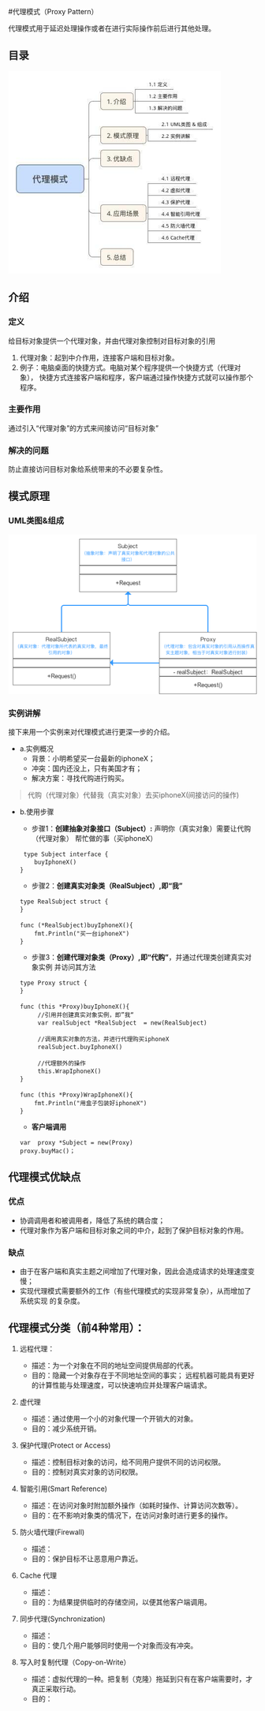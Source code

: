 #代理模式（Proxy Pattern）

代理模式用于延迟处理操作或者在进行实际操作前后进行其他处理。

## 目录

![目录](./proxy_directory.jpg)

## 介绍

### 定义

给目标对象提供一个代理对象，并由代理对象控制对目标对象的引用
1. 代理对象：起到中介作用，连接客户端和目标对象。
2. 例子：电脑桌面的快捷方式。电脑对某个程序提供一个快捷方式（代理对象），
快捷方式连接客户端和程序，客户端通过操作快捷方式就可以操作那个程序。

### 主要作用

通过引入“代理对象”的方式来间接访问“目标对象”

### 解决的问题

防止直接访问目标对象给系统带来的不必要复杂性。

## 模式原理

### UML类图&组成

![UML类图](./proxy_uml.png)

### 实例讲解

接下来用一个实例来对代理模式进行更深一步的介绍。
 + a.实例概况
    * 背景：小明希望买一台最新的iphoneX；
    * 冲突：国内还没上，只有美国才有； 
    * 解决方案：寻找代购进行购买。
> 代购（代理对象）代替我（真实对象）去买iphoneX(间接访问的操作)

+ b.使用步骤
    * 步骤1：**创建抽象对象接口（Subject）:** 声明你（真实对象）需要让代购（代理对象）
    帮忙做的事（买iphoneX）
   
    ```
     type Subject interface {
        buyIphoneX()
    }
    
    ```
    
    * 步骤2：**创建真实对象类（RealSubject）,即“我”**
  
    ```
    type RealSubject struct {        
    }
    
    func (*RealSubject)buyIphoneX(){
        fmt.Println("买一台iphoneX")
    }
    
    ```
   
    * 步骤3：**创建代理对象类（Proxy）,即“代购”**，并通过代理类创建真实对象实例
    并访问其方法
   
    ```
    type Proxy struct {        
    }
    
    func (this *Proxy)buyIphoneX(){
         //引用并创建真实对象实例，即”我“
         var realSubject *RealSubject  = new(RealSubject)
         
         //调用真实对象的方法，并进行代理购买iphoneX
         realSubject.buyIphoneX()
         
         //代理额外的操作
         this.WrapIphoneX()
    }
    
    func (this *Proxy)WrapIphoneX(){
        fmt.Println("用盒子包装好iphoneX")
    }
    ```
   
    * **客户端调用**
   
    ```
    var  proxy *Subject = new(Proxy)
    proxy.buyMac()；
    ```

## 代理模式优缺点

### 优点

* 协调调用者和被调用者，降低了系统的耦合度；
* 代理对象作为客户端和目标对象之间的中介，起到了保护目标对象的作用。

### 缺点

* 由于在客户端和真实主题之间增加了代理对象，因此会造成请求的处理速度变慢；
* 实现代理模式需要额外的工作（有些代理模式的实现非常复杂），从而增加了系统实现
的复杂度。

## 代理模式分类（前4种常用）：

1. 远程代理：
    + 描述：为一个对象在不同的地址空间提供局部的代表。
    + 目的：隐藏一个对象存在于不同地址空间的事实； 远程机器可能具有更好
    的计算性能与处理速度，可以快速响应并处理客户端请求。  
    
2. 虚代理
    + 描述：通过使用一个小的对象代理一个开销大的对象。
    + 目的：减少系统开销。

3. 保护代理(Protect or Access)
    + 描述：控制目标对象的访问，给不同用户提供不同的访问权限。
    + 目的：控制对真实对象的访问权限。 

4. 智能引用(Smart Reference)
    + 描述：在访问对象时附加额外操作（如耗时操作、计算访问次数等）。
    + 目的：在不影响对象类的情况下，在访问对象时进行更多的操作。

5. 防火墙代理(Firewall)
    + 描述：
    + 目的：保护目标不让恶意用户靠近。

6. Cache 代理
    + 描述：
    + 目的：为结果提供临时的存储空间，以便其他客户端调用。

7. 同步代理(Synchronization)
    + 描述：
    + 目的：使几个用户能够同时使用一个对象而没有冲突。

8. 写入时复制代理（Copy-on-Write）
    + 描述：虚拟代理的一种。把复制（克隆）拖延到只有在客户端需要时，才真正采取行动。
    + 目的：

